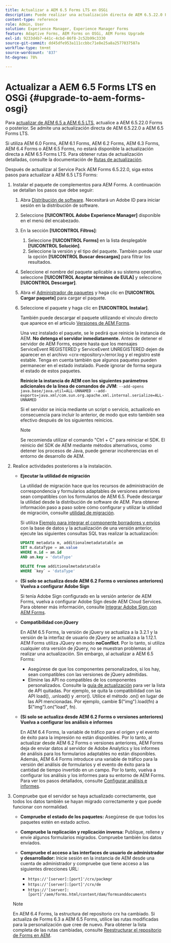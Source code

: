 ```yaml
---
title: Actualizar a AEM 6.5 Forms LTS en OSGi
description: Puede realizar una actualización directa de AEM 6.5.22.0 Forms a AEM 6.5 Forms LTS.
content-type: reference
role: Admin, User
solution: Experience Manager, Experience Manager Forms
feature: Adaptive Forms, AEM Forms on OSGi, AEM Forms Upgrade
exl-id: 9233d4b7-441c-4cbd-86f8-2c52b99c3330
source-git-commit: dd45dfe953a111ccbbc71e8e25a8a2577037587a
workflow-type: tm+mt
source-wordcount: '837'
ht-degree: 78%

---
```


# Actualizar a AEM 6.5 Forms LTS en OSGi {#upgrade-to-aem-forms-osgi}

Para [actualizar de AEM 6.5 a AEM 6.5 LTS](/help/sites-deploying/upgrade.md), actualice a AEM 6.5.22.0 Forms o posterior. Se admite una actualización directa de AEM 6.5.22.0 a AEM 6.5 Forms LTS.

Si utiliza AEM 6.0 Forms, AEM 6.1 Forms, AEM 6.2 Forms, AEM 6.3 Forms, AEM 6.4 Forms o AEM 6.5 Forms, no estará disponible la actualización directa a AEM 6.5 Forms LTS. Para obtener rutas de actualización detalladas, consulte la documentación de [Rutas de actualización](/help/forms/using/upgrade.md).

Después de actualizar al Service Pack AEM Forms 6.5.22.0, siga estos pasos para actualizar a AEM 6.5 LTS Forms:

1. Instalar el paquete de complementos para AEM Forms. A continuación se detallan los pasos que debe seguir:

   1. Abra [Distribución de software](https://experience.adobe.com/downloads). Necesitará un Adobe ID para iniciar sesión en la distribución de software.
   1. Seleccione **[!UICONTROL Adobe Experience Manager]** disponible en el menú del encabezado.
   1. En la sección **[!UICONTROL Filtros]**:
      1. Seleccione **[!UICONTROL Forms]** en la lista desplegable **[!UICONTROL Solución]**.
      1. Seleccione la versión y el tipo del paquete. También puede usar la opción **[!UICONTROL Buscar descargas]** para filtrar los resultados.
   1. Seleccione el nombre del paquete aplicable a su sistema operativo, seleccione **[!UICONTROL Aceptar términos de EULA]** y seleccione **[!UICONTROL Descargar]**.
   1. Abra el [Administrador de paquetes](/help/sites-administering/package-manager.md) y haga clic en **[!UICONTROL Cargar paquete]** para cargar el paquete.
   1. Seleccione el paquete y haga clic en **[!UICONTROL Instalar]**.

      También puede descargar el paquete utilizando el vínculo directo que aparece en el artículo [Versiones de AEM Forms](https://experienceleague.adobe.com/es/docs/experience-manager-release-information/aem-release-updates/forms-updates/aem-forms-releases).

      Una vez instalado el paquete, se le pedirá que reinicie la instancia de AEM. **No detenga el servidor inmediatamente.** Antes de detener el servidor de AEM Forms, espere hasta que los mensajes ServiceEvent REGISTERED y ServiceEvent UNREGISTERED dejen de aparecer en el archivo &lt;crx-repository>/error.log y el registro esté estable. Tenga en cuenta también que algunos paquetes pueden permanecer en el estado instalado. Puede ignorar de forma segura el estado de estos paquetes.


      **Reinicie la instancia de AEM con los siguientes parámetros adicionales de la línea de comandos de JVM**:
      `--add-opens java.base/java.util=ALL-UNNAMED --add-exports=java.xml/com.sun.org.apache.xml.internal.serialize=ALL-UNNAMED`

      Si el servidor se inicia mediante un script o servicio, actualícelo en consecuencia para incluir lo anterior, de modo que esto también sea efectivo después de los siguientes reinicios.

      >[!NOTE]
      >
      > Se recomienda utilizar el comando &quot;Ctrl + C&quot; para reiniciar el SDK. El reinicio del SDK de AEM mediante métodos alternativos, como detener los procesos de Java, puede generar incoherencias en el entorno de desarrollo de AEM.

1. Realice actividades posteriores a la instalación.

   * **Ejecutar la utilidad de migración**

     La utilidad de migración hace que los recursos de administración de correspondencia y formularios adaptables de versiones anteriores sean compatibles con los formularios de AEM 6.5. Puede descargar la utilidad desde la distribución de software de AEM. Para obtener información paso a paso sobre cómo configurar y utilizar la utilidad de migración, consulte [utilidad de migración](../../forms/using/migration-utility.md).

     Si utiliza [Ejemplo para integrar el componente borradores y envíos](https://helpx.adobe.com/es/experience-manager/6-3/forms/using/integrate-draft-submission-database.html) con la base de datos y la actualización de una versión anterior, ejecute las siguientes consultas SQL tras realizar la actualización:

     ```sql
     UPDATE metadata m, additionalmetadatatable am
     SET m.dataType = am.value
     WHERE m.id = am.id
     AND am.key = 'dataType'
     ```

     ```sql
     DELETE from additionalmetadatatable
     WHERE `key` = 'dataType'
     ```

   * **(Si solo se actualiza desde AEM 6.2 Forms o versiones anteriores) Vuelva a configurar Adobe Sign**

     Si tenía Adobe Sign configurado en la versión anterior de AEM Forms, vuelva a configurar Adobe Sign desde AEM Cloud Services. Para obtener más información, consulte [Integrar Adobe Sign con AEM Forms](../../forms/using/adobe-sign-integration-adaptive-forms.md).

   * **Compatibilidad con jQuery**

     En AEM 6.5 Forms, la versión de jQuery se actualiza a la 3.2.1 y la versión de la interfaz de usuario de jQuery se actualiza a la 1.12.1. AEM Forms utiliza JQuery en modo **noConflict**. Por lo tanto, si utiliza cualquier otra versión de jQuery, no se muestran problemas al realizar una actualización. Sin embargo, al actualizar a AEM 6.5 Forms:

      * Asegúrese de que los componentes personalizados, si los hay, sean compatibles con las versiones de jQuery admitidas.
      * Elimine las API no compatibles de los componentes personalizados. Consulte la [guía de actualización](https://jquery.com/upgrade-guide/3.0/) para ver la lista de API quitadas. Por ejemplo, se quita la compatibilidad con las API load(), .unload() y .error(). Utilice el método .on() en lugar de las API mencionadas. Por ejemplo, cambie $(&quot;img&quot;).load(fn) a $(&quot;img&quot;).on(&quot;load&quot;, fn).

   * **(Si solo se actualiza desde AEM 6.2 Forms o versiones anteriores) Vuelva a configurar los análisis e informes**

     En AEM 6.4 Forms, la variable de tráfico para el origen y el evento de éxito para la impresión no están disponibles. Por lo tanto, al actualizar desde AEM 6.2 Forms o versiones anteriores, AEM Forms deja de enviar datos al servidor de Adobe Analytics y los informes de análisis para los formularios adaptables no están disponibles. Además, AEM 6.4 Forms introduce una variable de tráfico para la versión del análisis de formularios y el evento de éxito para la cantidad de tiempo invertido en un campo. Por lo tanto, vuelva a configurar los análisis y los informes para su entorno de AEM Forms. Para ver los pasos detallados, consulte [Configurar análisis e informes](../../forms/using/configure-analytics-forms-documents.md).

1. Compruebe que el servidor se haya actualizado correctamente, que todos los datos también se hayan migrado correctamente y que puede funcionar con normalidad.

   * **Compruebe el estado de los paquetes:** Asegúrese de que todos los paquetes estén en estado activo.
   * **Compruebe la replicación y replicación inversa:** Publique, rellene y envíe algunos formularios migrados. Compruebe también los datos enviados.
   * **Compruebe el acceso a las interfaces de usuario de administrador y desarrollador:** Inicie sesión en la instancia de AEM desde una cuenta de administrador y compruebe que tiene acceso a las siguientes direcciones URL:

      * `https://'[server]:[port]'/crx/packmgr`
      * `https://'[server]:[port]'/crx/de`
      * `https://'[server]:[port]'/aem/forms.html/content/dam/formsanddocuments`

   >[!NOTE]
   >
   >En AEM 6.4 Forms, la estructura del repositorio crx ha cambiado. Si actualiza de Forms 6.3 a AEM 6.5 Forms, utilice las rutas modificadas para la personalización que cree de nuevo. Para obtener la lista completa de las rutas cambiadas, consulte [Reestructurar el repositorio de Forms en AEM](https://experienceleague.adobe.com/es/docs/experience-manager-65/content/implementing/deploying/restructuring/forms-repository-restructuring-in-aem-6-5).
